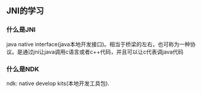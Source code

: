 ## JNI的学习

### 什么是JNI
	
java native interface(java本地开发接口)。相当于桥梁的左右，也可称为一种协议。是通过jni让java调用c语言或者c++代码，并且可以让c代表调java代码

### 什么是NDK

ndk: native develop kits(本地开发工具包).